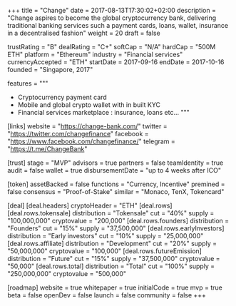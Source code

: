 +++
title = "Change"
date = 2017-08-13T17:30:02+02:00
description = "Change aspires to become the global cryptocurrency bank, delivering traditional banking services such a payment cards, loans, wallet, insurance in a decentralised fashion"
weight = 20
draft = false

trustRating = "B"
dealRating = "C+"
softCap = "N/A"
hardCap = "500M ETH"
platform = "Ethereum"
industry = "Financial services"
currencyAccepted = "ETH"
startDate = 2017-09-16
endDate = 2017-10-16
founded = "Singapore, 2017"

features = """
- Cryptocurrency payment card
- Mobile and global crypto wallet with in built KYC
- Financial services marketplace : insurance, loans etc…
"""

[links]
  website = "https://change-bank.com/"
  twitter = "https://twitter.com/changefinance"
  facebook = "https://www.facebook.com/changefinance/"
  telegram = "https://t.me/ChangeBank"

[trust]
  stage = "MVP"
  advisors = true
  partners = false
  teamIdentity = true
  audit = false
  wallet = true
  disbursementDate = "up to 4 weeks after ICO"

[token]
  assetBacked = false
  functions = "Currency, Incentive"
  premined = false
  consensus = "Proof-of-Stake"
  similar = "Monaco, TenX, Tokencard"

[deal]
  [deal.headers]
    cryptoHeader = "ETH"
  [deal.rows]
    [deal.rows.tokensale]
      distribution = "Tokensale"
      cut = "40%"
      supply = "100,000,000"
      cryptovalue = "200,000"
    [deal.rows.founders]
      distribution = "Founders"
      cut = "15%"
      supply = "37,500,000"
    [deal.rows.earlyInvestors]
      distribution = "Early investors"
      cut = "10%"
      supply = "25,000,000"
    [deal.rows.affiliate]
      distribution = "Development"
      cut = "20%"
      supply = "50,000,000"
      cryptovalue = "100,000"
    [deal.rows.futureEmission]
      distribution = "Future"
      cut = "15%"
      supply = "37,500,000"
      cryptovalue = "50,000"
    [deal.rows.total]
      distribution = "Total"
      cut = "100%"
      supply = "250,000,000"
      cryptovalue = "500,000"

[roadmap]
  website = true
  whitepaper = true
  initialCode = true
  mvp = true
  beta = false
  openDev = false
  launch = false
  community = false
+++
